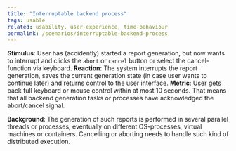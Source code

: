 ```yaml
---
title: "Interruptable backend process"
tags: usable
related: usability, user-experience, time-behaviour
permalink: /scenarios/interruptable-backend-process
---
```


<div class="quality-requirement" markdown="1">

**Stimulus**: User has (accidently) started a report generation, but now wants to interrupt and clicks the `abort` or `cancel` button or select the cancel-function via keyboard.
**Reaction**: The system interrupts the report generation, saves the current generation state (in case user wants to continue later) and returns control to the user interface. 
**Metric**: User gets back full keyboard or mouse control within at most 10 seconds. That means that all backend generation tasks or processes have acknowledged the abort/cancel signal.

**Background**: The generation of such reports is performed in several parallel threads or processes, eventually on different OS-processes, virtual machines or containers. Cancelling or aborting needs to handle such kind of distributed execution.
</div><br>




